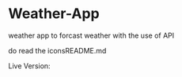 # Weather-App
weather app to forcast weather with the use of API

do read the iconsREADME.md

Live Version:
